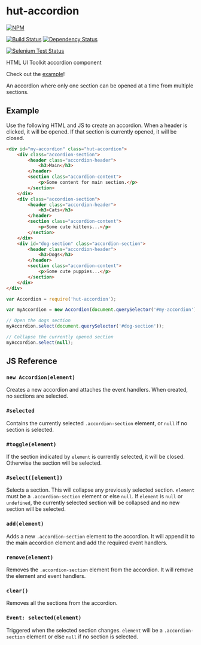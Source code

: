 # hut-accordion

[![NPM](https://nodei.co/npm/hut-accordion.png?compact=true)](https://nodei.co/npm/hut-accordion/)

[![Build Status](https://drone.io/github.com/conradz/hut-accordion/status.png)](https://drone.io/github.com/conradz/hut-accordion/latest)
[![Dependency Status](https://gemnasium.com/conradz/hut-accordion.png)](https://gemnasium.com/conradz/hut-accordion)

[![Selenium Test Status](https://saucelabs.com/browser-matrix/hut-accordion.svg)](https://saucelabs.com/u/hut-accordion)

HTML UI Toolkit accordion component

Check out the [example](http://conradz.github.io/hut-accordion)!

An accordion where only one section can be opened at a time from multiple
sections.

## Example

Use the following HTML and JS to create an accordion. When a header is clicked,
it will be opened. If that section is currently opened, it will be closed.

```html
<div id="my-accordion" class="hut-accordion">
    <div class="accordion-section">
        <header class="accordion-header">
            <h3>Main</h3>
        </header>
        <section class="accordion-content">
            <p>Some content for main section.</p>
        </section>
    </div>
    <div class="accordion-section">
        <header class="accordion-header">
            <h3>Cats</h3>
        </header>
        <section class="accordion-content">
            <p>Some cute kittens...</p>
        </section>
    </div>
    <div id="dog-section" class="accordion-section">
        <header class="accordion-header">
            <h3>Dogs</h3>
        </header>
        <section class="accordion-content">
            <p>Some cute puppies...</p>
        </section>
    </div>
</div>
```

```js
var Accordion = require('hut-accordion');

var myAccordion = new Accordion(document.querySelector('#my-accordion'));

// Open the dogs section
myAccordion.select(document.querySelector('#dog-section'));

// Collapse the currently opened section
myAccordion.select(null);
```

## JS Reference

### `new Accordion(element)`

Creates a new accordion and attaches the event handlers. When created, no
sections are selected.

### `#selected`

Contains the currently selected `.accordion-section` element, or `null` if no
section is selected.

### `#toggle(element)`

If the section indicated by `element` is currently selected, it will be closed.
Otherwise the section will be selected.

### `#select([element])`

Selects a section. This will collapse any previously selected section. `element`
must be a `.accordion-section` element or else `null`. If `element` is `null` or
`undefined`, the currently selected section will be collapsed and no new section
will be selected.

### `add(element)`

Adds a new `.accordion-section` element to the accordion. It will append it to
the main accordion element and add the required event handlers.

### `remove(element)`

Removes the `.accordion-section` element from the accordion. It will remove the
element and event handlers.

### `clear()`

Removes all the sections from the accordion.

### `Event: selected(element)`

Triggered when the selected section changes. `element` will be a
`.accordion-section` element or else `null` if no section is selected.
